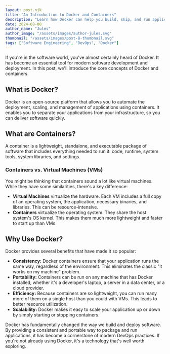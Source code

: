 ```yaml
---
layout: post.njk
title: "An Introduction to Docker and Containers"
description: "Learn how Docker can help you build, ship, and run applications more efficiently."
date: 2024-08-08
author_name: "Jules"
author_image: "/assets/images/author-jules.svg"
thumbnail: "/assets/images/post-8-thumbnail.svg"
tags: ["Software Engineering", "DevOps", "Docker"]
---
```


If you're in the software world, you've almost certainly heard of Docker. It has become an essential tool for modern software development and deployment. In this post, we'll introduce the core concepts of Docker and containers.

## What is Docker?

Docker is an open-source platform that allows you to automate the deployment, scaling, and management of applications using containers. It enables you to separate your applications from your infrastructure, so you can deliver software quickly.

## What are Containers?

A container is a lightweight, standalone, and executable package of software that includes everything needed to run it: code, runtime, system tools, system libraries, and settings.

### Containers vs. Virtual Machines (VMs)

You might be thinking that containers sound a lot like virtual machines. While they have some similarities, there's a key difference:

*   **Virtual Machines** virtualize the hardware. Each VM includes a full copy of an operating system, the application, necessary binaries, and libraries. This can be resource-intensive.
*   **Containers** virtualize the operating system. They share the host system's OS kernel. This makes them much more lightweight and faster to start up than VMs.

## Why Use Docker?

Docker provides several benefits that have made it so popular:

*   **Consistency:** Docker containers ensure that your application runs the same way, regardless of the environment. This eliminates the classic "it works on my machine" problem.
*   **Portability:** Containers can be run on any machine that has Docker installed, whether it's a developer's laptop, a server in a data center, or a cloud provider.
*   **Efficiency:** Because containers are so lightweight, you can run many more of them on a single host than you could with VMs. This leads to better resource utilization.
*   **Scalability:** Docker makes it easy to scale your application up or down by simply starting or stopping containers.

Docker has fundamentally changed the way we build and deploy software. By providing a consistent and portable way to package and run applications, it has become a cornerstone of modern DevOps practices. If you're not already using Docker, it's a technology that's well worth exploring.
